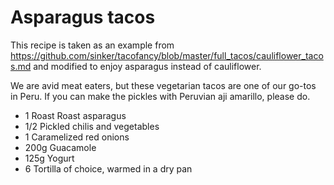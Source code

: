 

# Asparagus tacos

This recipe is taken as an example from https://github.com/sinker/tacofancy/blob/master/full_tacos/cauliflower_tacos.md and modified to enjoy asparagus instead of cauliflower.

We are avid meat eaters, but these vegetarian tacos are one of our go-tos in
Peru. If you can make the pickles with Peruvian aji amarillo, please do.

- 1 Roast Roast asparagus
- 1/2 Pickled chilis and vegetables
- 1 Caramelized red onions
- 200g Guacamole
- 125g Yogurt
- 6 Tortilla of choice, warmed in a dry pan

